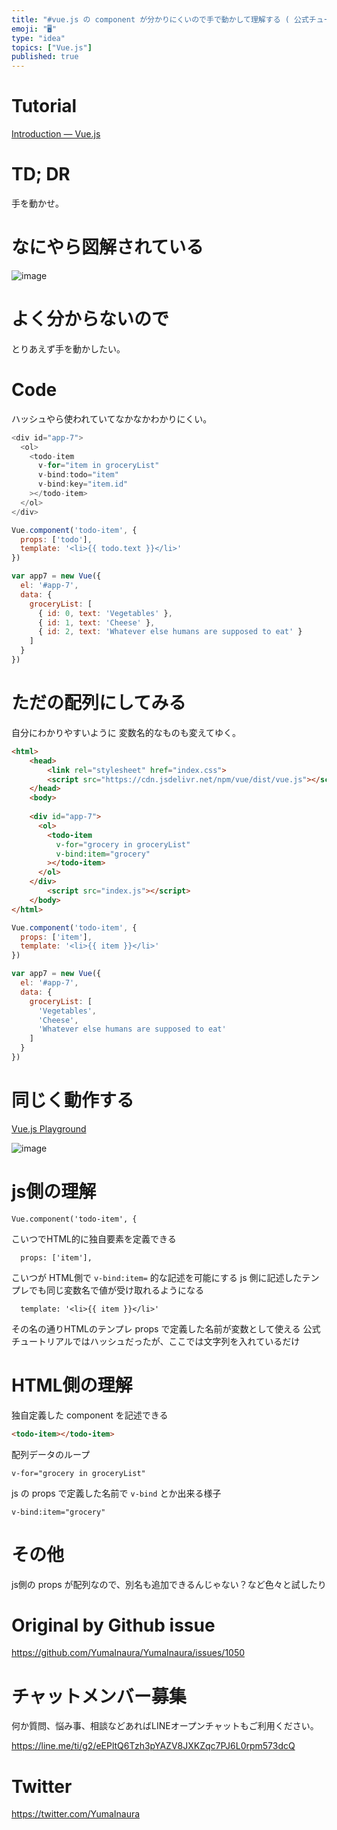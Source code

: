 ```yaml
---
title: "#vue.js の component が分かりにくいので手で動かして理解する ( 公式チュートリアルより ) ( Codepen )"
emoji: "🖥"
type: "idea"
topics: ["Vue.js"]
published: true
---
```


# Tutorial

[Introduction — Vue.js](https://vuejs.org/v2/guide/#Composing-with-Components)

# TD; DR

手を動かせ。

# なにやら図解されている

![image](https://user-images.githubusercontent.com/13635059/55471723-59c00780-5645-11e9-9e96-249e11370380.png)

# よく分からないので

とりあえず手を動かしたい。

# Code

ハッシュやら使われていてなかなかわかりにくい。

```js
<div id="app-7">
  <ol>
    <todo-item
      v-for="item in groceryList"
      v-bind:todo="item"
      v-bind:key="item.id"
    ></todo-item>
  </ol>
</div>
```

```js
Vue.component('todo-item', {
  props: ['todo'],
  template: '<li>{{ todo.text }}</li>'
})

var app7 = new Vue({
  el: '#app-7',
  data: {
    groceryList: [
      { id: 0, text: 'Vegetables' },
      { id: 1, text: 'Cheese' },
      { id: 2, text: 'Whatever else humans are supposed to eat' }
    ]
  }
})
```

# ただの配列にしてみる

自分にわかりやすいように 変数名的なものも変えてゆく。

```html
<html>
    <head>
        <link rel="stylesheet" href="index.css">
        <script src="https://cdn.jsdelivr.net/npm/vue/dist/vue.js"></script>
    </head>
    <body>
    
    <div id="app-7">
      <ol>
        <todo-item
          v-for="grocery in groceryList"
          v-bind:item="grocery"
        ></todo-item>
      </ol>
    </div>
        <script src="index.js"></script>
    </body>
</html>
```

```js
Vue.component('todo-item', {
  props: ['item'],
  template: '<li>{{ item }}</li>'
})

var app7 = new Vue({
  el: '#app-7',
  data: {
    groceryList: [
      'Vegetables',
      'Cheese',
      'Whatever else humans are supposed to eat'
    ]
  }
})
```

# 同じく動作する

[Vue.js Playground](https://codepen.io/yumainaura/pen/jRbzbG)

![image](https://user-images.githubusercontent.com/13635059/55471932-d5ba4f80-5645-11e9-931e-a7f00d18e400.png)

# js側の理解


```
Vue.component('todo-item', {
```

こいつでHTML的に独自要素を定義できる

```
  props: ['item'],
```

こいつが HTML側で `v-bind:item=` 的な記述を可能にする
js 側に記述したテンプレでも同じ変数名で値が受け取れるようになる

```
  template: '<li>{{ item }}</li>'
```

その名の通りHTMLのテンプレ
props で定義した名前が変数として使える
公式チュートリアルではハッシュだったが、ここでは文字列を入れているだけ

# HTML側の理解

独自定義した component を記述できる

```html
<todo-item></todo-item>
```

配列データのループ

```
v-for="grocery in groceryList"
```

js の props で定義した名前で `v-bind` とか出来る様子

```
v-bind:item="grocery"
```

# その他

js側の props が配列なので、別名も追加できるんじゃない？など色々と試したり

# Original by Github issue

https://github.com/YumaInaura/YumaInaura/issues/1050








<!-- Update From Qiita API -->

# チャットメンバー募集


何か質問、悩み事、相談などあればLINEオープンチャットもご利用ください。

https://line.me/ti/g2/eEPltQ6Tzh3pYAZV8JXKZqc7PJ6L0rpm573dcQ





# Twitter


https://twitter.com/YumaInaura


<!-- Update From Qiita API -->


